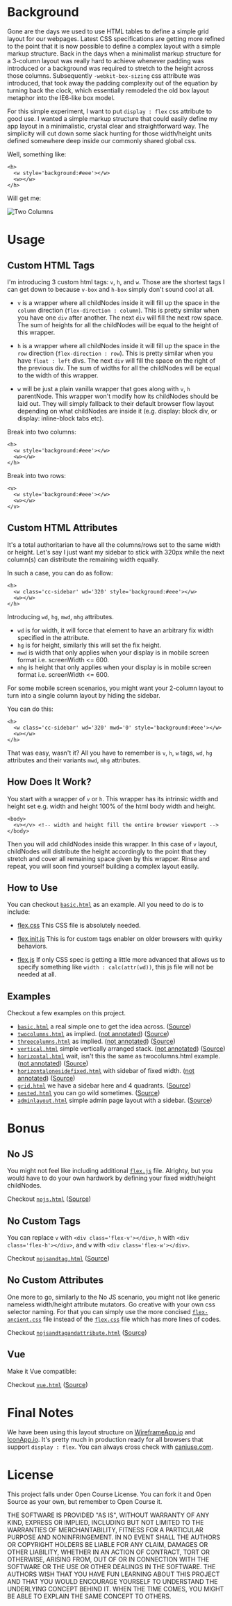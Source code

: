 # Background

Gone are the days we used to use HTML tables to define a simple grid layout for our webpages. Latest CSS specifications are getting more refined to the point that it is now possible to define a complex layout with a simple markup structure. Back in the days when a minimalist markup structure for a 3-column layout was really hard to achieve whenever padding was introduced or a background was required to stretch to the height across those columns. Subsequently `-webkit-box-sizing` css attribute was introduced, that took away the padding complexity out of the equation by turning back the clock, which essentially remodeled the old box layout metaphor into the IE6-like box model. 

For this simple experiment, I want to put `display : flex` css attribute to good use. I wanted a simple markup structure that could easily define my app layout in a minimalistic, crystal clear and straightforward way. The simplicity will cut down some slack hunting for those width/height units defined somewhere deep inside our commonly shared global css.

Well, something like:

```
<h>
  <w style='background:#eee'></w>
  <w></w>
</h>

```

Will get me:

![Two Columns](https://brucewangsg.github.io/flexapplayout/images/twocolumns-no-annotation.png)


# Usage

## Custom HTML Tags

I'm introducing 3 custom html tags: `v`, `h`, and `w`. Those are the shortest tags I can get down to because `v-box` and `h-box` simply don't sound cool at all.   

- `v` is a wrapper where all childNodes inside it will fill up the space in the `column` direction (`flex-direction : column`). This is pretty similar when you have one `div` after another. The next `div` will fill the next row space. The sum of heights for all the childNodes will be equal to the height of this wrapper. 

- `h` is a wrapper where all childNodes inside it will fill up the space in the `row` direction (`flex-direction : row`). This is pretty similar when you have `float : left` divs. The next `div` will fill the space on the right of the previous div. The sum of widths for all the childNodes will be equal to the width of this wrapper. 

- `w` will be just a plain vanilla wrapper that goes along with `v`, `h` parentNode. This wrapper won't modify how its childNodes should be laid out. They will simply fallback to their default browser flow layout depending on what childNodes are inside it (e.g. display: block div, or display: inline-block tabs etc).


Break into two columns:

```
<h>
  <w style='background:#eee'></w>
  <w></w>
</h>

```

Break into two rows:

```
<v>
  <w style='background:#eee'></w>
  <w></w>
</v>

```

## Custom HTML Attributes

It's a total authoritarian to have all the columns/rows set to the same width or height. Let's say I just want my sidebar to stick with 320px while the next column(s) can distribute the remaining width equally. 

In such a case, you can do as follow:

```
<h>
  <w class='cc-sidebar' wd='320' style='background:#eee'></w>
  <w></w>
</h>

```

Introducing `wd`, `hg`, `mwd`, `mhg` attributes.

- `wd` is for width, it will force that element to have an arbitrary fix width specified in the attribute.
- `hg` is for height, similarly this will set the fix height.
- `mwd` is width that only applies when your display is in mobile screen format i.e. screenWidth <= 600.
- `mhg` is height that only applies when your display is in mobile screen format i.e. screenWidth <= 600.

For some mobile screen scenarios, you might want your 2-column layout to turn into a single column layout by hiding the sidebar. 

You can do this:

```
<h>
  <w class='cc-sidebar' wd='320' mwd='0' style='background:#eee'></w>
  <w></w>
</h>

```

That was easy, wasn't it? All you have to remember is `v`, `h`, `w` tags, `wd`, `hg` attributes and their variants `mwd`, `mhg` attributes.


## How Does It Work?

You start with a wrapper of `v` or `h`. This wrapper has its intrinsic width and height set e.g. width and height 100% of the html body width and height.

```
<body>
  <v></v> <!-- width and height fill the entire browser viewport -->
</body>
```

Then you will add childNodes inside this wrapper. In this case of `v` layout, childNodes will distribute the height accordingly to the point that they stretch and cover all remaining space given by this wrapper. Rinse and repeat, you will soon find yourself building a complex layout easily.

## How to Use

You can checkout [`basic.html`](https://brucewangsg.github.io/flexapplayout/basic.html) as an example. All you need to do is to include:

- [flex.css](https://raw.githubusercontent.com/brucewangsg/flexapplayout/master/stylesheets/flex.css)
	This CSS file is absolutely needed.  
	
- [flex.init.js](https://raw.githubusercontent.com/brucewangsg/flexapplayout/master/javascripts/flex.init.js)
	This is for custom tags enabler on older browsers with quirky behaviors.
	
- [flex.js](https://raw.githubusercontent.com/brucewangsg/flexapplayout/master/javascripts/flex.js)
	If only CSS spec is getting a little more advanced that allows us to specify something like `width : calc(attr(wd))`, this js file will not be needed at all.


## Examples

Checkout a few examples on this project.

- [`basic.html`](https://brucewangsg.github.io/flexapplayout/basic.html) a real simple one to get the idea across. ([Source](https://raw.githubusercontent.com/brucewangsg/flexapplayout/master/basic.html))
- [`twocolumns.html`](https://brucewangsg.github.io/flexapplayout/twocolumns.html) as implied. ([not annotated](https://brucewangsg.github.io/flexapplayout/twocolumns.html?annotation=0)) ([Source](https://raw.githubusercontent.com/brucewangsg/flexapplayout/master/twocolumns.html))
- [`threecolumns.html`](https://brucewangsg.github.io/flexapplayout/threecolumns.html) as implied. ([not annotated](https://brucewangsg.github.io/flexapplayout/threecolumns.html?annotation=0)) ([Source](https://raw.githubusercontent.com/brucewangsg/flexapplayout/master/threecolumns.html))
- [`vertical.html`](https://brucewangsg.github.io/flexapplayout/vertical.html) simple vertically arranged stack. ([not annotated](https://brucewangsg.github.io/flexapplayout/vertical.html?annotation=0)) ([Source](https://raw.githubusercontent.com/brucewangsg/flexapplayout/master/vertical.html))
- [`horizontal.html`](https://brucewangsg.github.io/flexapplayout/horizontal.html) wait, isn't this the same as twocolumns.html example. ([not annotated](https://brucewangsg.github.io/flexapplayout/horizontal.html?annotation=0)) ([Source](https://raw.githubusercontent.com/brucewangsg/flexapplayout/master/horizontal.html))
- [`horizontalonesidefixed.html`](https://brucewangsg.github.io/flexapplayout/horizontalonesidefixed.html) with sidebar of fixed width. ([not annotated](https://brucewangsg.github.io/flexapplayout/horizontalonesidefixed.html?annotation=0)) ([Source](https://raw.githubusercontent.com/brucewangsg/flexapplayout/master/horizontalonesidefixed.html))
- [`grid.html`](https://brucewangsg.github.io/flexapplayout/grid.html) we have a sidebar here and 4 quadrants. ([Source](https://raw.githubusercontent.com/brucewangsg/flexapplayout/master/grid.html))
- [`nested.html`](https://brucewangsg.github.io/flexapplayout/nested.html) you can go wild sometimes. ([Source](https://raw.githubusercontent.com/brucewangsg/flexapplayout/master/nested.html))
- [`adminlayout.html`](https://brucewangsg.github.io/flexapplayout/adminlayout.html) simple admin page layout with a sidebar. ([Source](https://raw.githubusercontent.com/brucewangsg/flexapplayout/master/adminlayout.html))


# Bonus

## No JS

You might not feel like including additional [`flex.js`](https://raw.githubusercontent.com/brucewangsg/flexapplayout/master/javascripts/flex.js) file. Alrighty, but you would have to do your own hardwork by defining your fixed width/height childNodes. 

Checkout [`nojs.html`](https://brucewangsg.github.io/flexapplayout/nojs.html) ([Source](https://raw.githubusercontent.com/brucewangsg/flexapplayout/master/nojs.html))

## No Custom Tags

You can replace `v` with `<div class='flex-v'></div>`, `h` with `<div class='flex-h'></div>`, and `w` with `<div class='flex-w'></div>`.

Checkout [`nojsandtag.html`](https://brucewangsg.github.io/flexapplayout/nojsandtag.html) ([Source](https://raw.githubusercontent.com/brucewangsg/flexapplayout/master/nojsandtag.html))


## No Custom Attributes

One more to go, similarly to the No JS scenario, you might not like generic nameless width/height attribute mutators. Go creative with your own css selector naming. For that you can simply use the more concised [`flex-ancient.css`](https://raw.githubusercontent.com/brucewangsg/flexapplayout/master/stylesheets/flex-ancient.css) file instead of the [`flex.css`](https://raw.githubusercontent.com/brucewangsg/flexapplayout/master/stylesheets/flex.css) file which has more lines of codes.

Checkout [`nojsandtagandattribute.html`](https://brucewangsg.github.io/flexapplayout/nojsandtagandattribute.html) ([Source](https://raw.githubusercontent.com/brucewangsg/flexapplayout/master/nojsandtagandattribute.html))

## Vue

Make it Vue compatible:

Checkout [`vue.html`](https://brucewangsg.github.io/flexapplayout/vue.html) ([Source](https://raw.githubusercontent.com/brucewangsg/flexapplayout/master/vue.html))

# Final Notes

We have been using this layout structure on [WireframeApp.io](https://wireframeapp.io/app) and [IconApp.io](https://iconapp.io/app). It's pretty much in production ready for all browsers that support `display : flex`. You can always cross check with [caniuse.com](http://caniuse.com/#search=flex).

# License

This project falls under Open Course License. You can fork it and Open Source as your own, but remember to Open Course it.

THE SOFTWARE IS PROVIDED "AS IS", WITHOUT WARRANTY OF ANY KIND, EXPRESS OR IMPLIED, INCLUDING BUT NOT LIMITED TO THE WARRANTIES OF MERCHANTABILITY, FITNESS FOR A PARTICULAR PURPOSE AND NONINFRINGEMENT. IN NO EVENT SHALL THE AUTHORS OR COPYRIGHT HOLDERS BE LIABLE FOR ANY CLAIM, DAMAGES OR OTHER LIABILITY, WHETHER IN AN ACTION OF CONTRACT, TORT OR OTHERWISE, ARISING FROM, OUT OF OR IN CONNECTION WITH THE SOFTWARE OR THE USE OR OTHER DEALINGS IN THE SOFTWARE. THE AUTHORS WISH THAT YOU HAVE FUN LEARNING ABOUT THIS PROJECT AND THAT YOU WOULD ENCOURAGE YOURSELF TO UNDERSTAND THE UNDERLYING CONCEPT BEHIND IT. WHEN THE TIME COMES, YOU MIGHT BE ABLE TO EXPLAIN THE SAME CONCEPT TO OTHERS.

